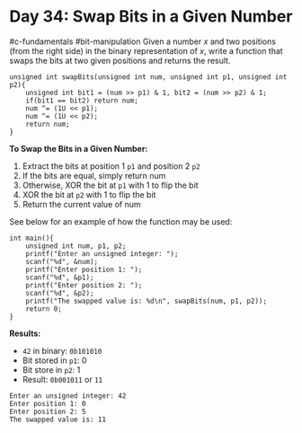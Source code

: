# Day 34: Swap Bits in a Given Number
#c-fundamentals #bit-manipulation
Given a number $x$ and two positions (from the right side) in the binary representation of $x$, write a function that swaps the bits at two given positions and returns the result.

```
unsigned int swapBits(unsigned int num, unsigned int p1, unsigned int p2){
	unsigned int bit1 = (num >> p1) & 1, bit2 = (num >> p2) & 1;
	if(bit1 == bit2) return num;
	num ^= (1U << p1);
	num ^= (1U << p2);
	return num;
}
```

**To Swap the Bits in a Given Number:**
1. Extract the bits at position 1 `p1` and position 2 `p2`
2. If the bits are equal, simply return num
3. Otherwise, XOR the bit at `p1` with 1 to flip the bit
4. XOR the bit at `p2` with 1 to flip the bit
5. Return the current value of num

See below for an example of how the function may be used:

```
int main(){
	unsigned int num, p1, p2;
	printf("Enter an unsigned integer: ");
	scanf("%d", &num);
	printf("Enter position 1: ");
	scanf("%d", &p1);
	printf("Enter position 2: ");
	scanf("%d", &p2);
	printf("The swapped value is: %d\n", swapBits(num, p1, p2));
	return 0;
}
```


**Results:**
- `42` in binary: `0b101010`
- Bit stored in `p1`: 0
- Bit store in `p2`: 1
- Result: `0b001011` or `11`

```
Enter an unsigned integer: 42
Enter position 1: 0
Enter position 2: 5
The swapped value is: 11
```